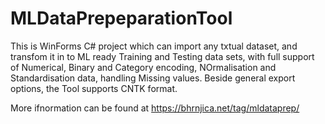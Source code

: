 # MLDataPrepeparationTool
This is WinForms C# project which can import any txtual dataset, and transfom it in to ML ready Training and Testing data sets, with full support of Numerical, Binary and Category encoding, NOrmalisation and Standardisation data, handling Missing values.
Beside general export options, the Tool supports CNTK format.

[logo]: https://bhrnjica.files.wordpress.com/2018/03/2018-03-01_9-56-25.png "ML Data Preparation Tool"

More ifnormation can be found at https://bhrnjica.net/tag/mldataprep/ 

